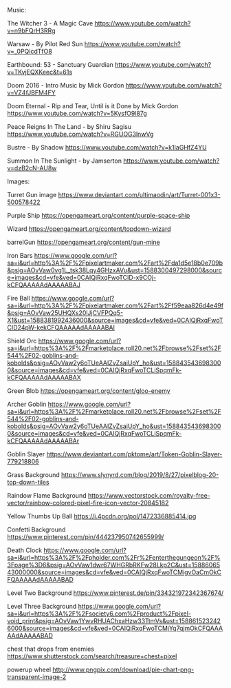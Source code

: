 Music:

The Witcher 3 - A Magic Cave
https://www.youtube.com/watch?v=n9bFQrH3RRg

Warsaw - By Pilot Red Sun
https://www.youtube.com/watch?v=_0PQicdTfO8

Earthbound: 53 - Sanctuary Guardian
https://www.youtube.com/watch?v=TKvjEQXKeec&t=61s

Doom 2016 - Intro Music by Mick Gordon
https://www.youtube.com/watch?v=VZ4fJBFM4FY

Doom Eternal - Rip and Tear, Until is it Done by Mick Gordon
https://www.youtube.com/watch?v=5KysfO9l87g

Peace Reigns In The Land - by Shiru Sagisu
https://www.youtube.com/watch?v=RGUOG3lnwVg

Bustre - By Shadow 
https://www.youtube.com/watch?v=k1IaGHfZ4YU

Summon In The Sunlight - by Jamserton 
https://www.youtube.com/watch?v=dzB2cN-AU8w



Images:

Turret Gun image
https://www.deviantart.com/ultimaodin/art/Turret-001x3-500578422 

Purple Ship
https://opengameart.org/content/purple-space-ship

Wizard
https://opengameart.org/content/topdown-wizard

barrelGun
https://opengameart.org/content/gun-mine

Iron Bars
https://www.google.com/url?sa=i&url=http%3A%2F%2Fpixelartmaker.com%2Fart%2Fda1d5e18b0e709b&psig=AOvVaw0vg1L_tsk38Lqy4GHzxAVu&ust=1588300497298000&source=images&cd=vfe&ved=0CAIQjRxqFwoTCID-x9COj-kCFQAAAAAdAAAAABAJ

Fire Ball
https://www.google.com/url?sa=i&url=http%3A%2F%2Fpixelartmaker.com%2Fart%2Ff59eaa826d4e49f&psig=AOvVaw25UHQXs20lJjCVFPQq5-X1&ust=1588381992436000&source=images&cd=vfe&ved=0CAIQjRxqFwoTCID24pW-kekCFQAAAAAdAAAAABAI

Shield Orc
https://www.google.com/url?sa=i&url=https%3A%2F%2Fmarketplace.roll20.net%2Fbrowse%2Fset%2F544%2F02-goblins-and-kobolds&psig=AOvVaw2y6oTUeAAIZvZsaiUpY_ho&ust=1588435436983000&source=images&cd=vfe&ved=0CAIQjRxqFwoTCLiSpqmFk-kCFQAAAAAdAAAAABAX

Green Blob
https://opengameart.org/content/gloo-enemy

Archer Goblin
https://www.google.com/url?sa=i&url=https%3A%2F%2Fmarketplace.roll20.net%2Fbrowse%2Fset%2F544%2F02-goblins-and-kobolds&psig=AOvVaw2y6oTUeAAIZvZsaiUpY_ho&ust=1588435436983000&source=images&cd=vfe&ved=0CAIQjRxqFwoTCLiSpqmFk-kCFQAAAAAdAAAAABAr

Goblin Slayer
https://www.deviantart.com/pktome/art/Token-Goblin-Slayer-779218806

Grass Background
https://www.slynyrd.com/blog/2019/8/27/pixelblog-20-top-down-tiles

Raindow Flame Background 
https://www.vectorstock.com/royalty-free-vector/rainbow-colored-pixel-fire-icon-vector-20845182

Yellow Thumbs Up Ball
https://i.4pcdn.org/pol/1472336885414.jpg

Confetti Background
https://www.pinterest.com/pin/444237950742655999/

Death Clock 
https://www.google.com/url?sa=i&url=https%3A%2F%2Fpholder.com%2Fr%2Fenterthegungeon%2F%3Fpage%3D6&psig=AOvVaw1dwr67WHGRbRKFw28Lkp2C&ust=1588606543000000&source=images&cd=vfe&ved=0CAIQjRxqFwoTCMigvOaCmOkCFQAAAAAdAAAAABAD 

Level Two Background 
https://www.pinterest.de/pin/334321972342367674/

Level Three Background
https://www.google.com/url?sa=i&url=https%3A%2F%2Fsociety6.com%2Fproduct%2Fpixel-void_print&psig=AOvVaw1YwvRHUAChxaHzw33TtmVs&ust=1588615232426000&source=images&cd=vfe&ved=0CAIQjRxqFwoTCMjYq7qjmOkCFQAAAAAdAAAAABAD

chest that drops from enemies
https://www.shutterstock.com/search/treasure+chest+pixel 

powerup wheel
http://www.pngpix.com/download/pie-chart-png-transparent-image-2




